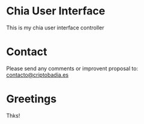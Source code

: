 # Chia User Interface

This is my chia user interface controller

# Contact

Please send any comments or improvent proposal to: contacto@criptobadia.es

# Greetings

Thks!
